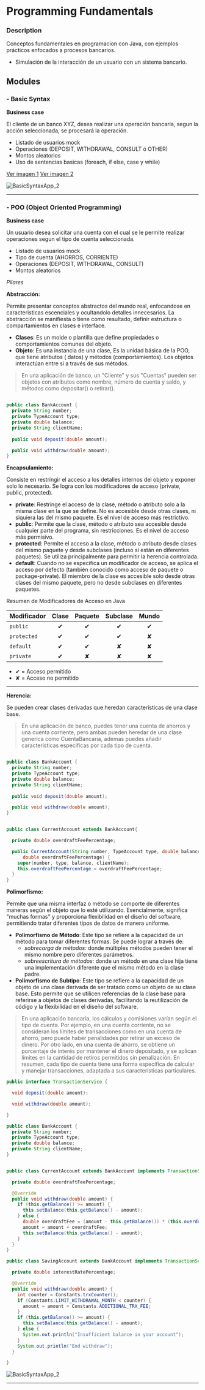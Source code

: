 # Programming Fundamentals

### Description

Conceptos fundamentales en programacion con Java, con ejemplos prácticos enfocados a procesos
bancarios.

- Simulación de la interacción de un usuario con un sistema bancario.

## Modules

### - Basic Syntax

**Business case**

El cliente de un banco XYZ, desea realizar una operación bancaria, segun la acción seleccionada, se
procesará la operación.

- Listado de usuarios mock
- Operaciones (DEPOSIT, WITHDRAWAL, CONSULT ó OTHER)
- Montos aleatorios
- Uso de sentencias basicas (foreach, if else, case y while)

[Ver imagen 1](./assets/basicsyntax/BasicSyntaxApp_1.png)
[Ver imagen 2 ](./assets/basicsyntax/BasicSyntaxApp_2.png)

![BasicSyntaxApp_2](./assets/basicsyntax/basicsyntax.gif)

--- 

### - POO (Object Oriented Programming)

**Business case**

Un usuario desea solicitar una cuenta con el cual se le permite realizar operaciones segun el tipo
de cuenta seleccionada.

- Listado de usuarios mock
- Tipo de cuenta (AHORROS, CORRIENTE)
- Operaciones (DEPOSIT, WITHDRAWAL, CONSULT)
- Montos aleatorios

*Pilares*

**Abstracción:**

Permite presentar conceptos abstractos del mundo real, enfocandose en caracteristicas escenciales y
ocultandolo detalles innecesarios. La abstracción se manifiesta o tiene como resultado, definir
estructura o compartamientos en clases e interface.

- **Clases**: Es un molde o plantilla que define propiedades o comportamientos comunes del objeto.
- **Objeto**: Es una instancia de una clase, Es la unidad básica de la POO, que tiene atributos (
  datos) y métodos (comportamientos). Los objetos interactúan entre sí a través de sus métodos.

> En una aplicación de banco, un "Cliente" y sus "Cuentas" pueden ser objetos con atributos como nombre, número de cuenta y saldo, y métodos como depositar() o retirar().

```java

public class BankAccount {
  private String number;
  private TypeAccount type;
  private double balance;
  private String clientName;
  
  public void deposit(double amount);

  public void withdraw(double amount);
}

```


**Encapsulamiento:**

Consiste en restringir el acceso a los detalles internos del objeto y exponer solo lo necesario. Se logra con los modificadores de acceso (private, public, protected).

- **private**: Restringe el acceso de la clase, método o atributo solo a la misma clase en la que se define. No es accesible desde otras clases, ni siquiera las del mismo paquete. Es el nivel de acceso más restrictivo.
- **public**: Permite que la clase, método o atributo sea accesible desde cualquier parte del programa, sin restricciones. Es el nivel de acceso más permisivo.
- **protected**: Permite el acceso a la clase, método o atributo desde clases del mismo paquete y desde subclases (incluso si están en diferentes paquetes). Se utiliza principalmente para permitir la herencia controlada.
- **default**: Cuando no se especifica un modificador de acceso, se aplica el acceso por defecto (también conocido como acceso de paquete o package-private). El miembro de la clase es accesible solo desde otras clases del mismo paquete, pero no desde subclases en diferentes paquetes.

Resumen de Modificadores de Acceso en Java

| Modificador   | Clase | Paquete | Subclase | Mundo |
|---------------|:-----:|:-------:|:--------:|:-----:|
| `public`      | ✔     | ✔       | ✔        | ✔     |
| `protected`   | ✔     | ✔       | ✔        | ✘     |
| `default`     | ✔     | ✔       | ✘        | ✘     |
| `private`     | ✔     | ✘       | ✘        | ✘     |

- ✔ = Acceso permitido
- ✘ = Acceso no permitido

---
**Herencia:**

Se pueden crear clases derivadas que heredan características de una clase base.

> En una aplicación de banco, puedes tener una cuenta de ahorros y una cuenta corriente, pero ambas pueden heredar de una clase generica como CuentaBancaria, ademas puedes añadir caracteristicas especificas por cada tipo de cuenta.

```java

public class BankAccount {
  private String number;
  private TypeAccount type;
  private double balance;
  private String clientName;
  
  public void deposit(double amount);

  public void withdraw(double amount);
}


public class CurrentAccount extends BankAccount{

  private double overdraftFeePercentage;

  public CurrentAccount(String number, TypeAccount type, double balance, String clientName,
      double overdraftFeePercentage) {
    super(number, type, balance, clientName);
    this.overdraftFeePercentage = overdraftFeePercentage;
  }
}
```

**Polimorfismo:**

Permite que una misma interfaz o método se comporte de diferentes maneras según el objeto que lo esté utilizando. Esencialmente, significa "muchas formas" y proporciona flexibilidad en el diseño del software, permitiendo tratar diferentes tipos de datos de manera uniforme.


- **Polimorfismo de Método**: Este tipo se refiere a la capacidad de un método para tomar diferentes formas. Se puede lograr a través de:
  * *sobrecarga de métodos:*  donde múltiples métodos pueden tener el mismo nombre pero diferentes parámetros.
  * *sobreescritura de métodos:* donde un método en una clase hija tiene una implementación diferente que el mismo método en la clase padre.
- **Polimorfismo de Subtipo**: Este tipo se refiere a la capacidad de un objeto de una clase derivada de ser tratado como un objeto de su clase base. Esto permite que se utilicen referencias de la clase base para referirse a objetos de clases derivadas, facilitando la reutilización de código y la flexibilidad en el diseño del software.


> En una aplicación bancaria, los cálculos y comisiones varían según el tipo de cuenta. Por ejemplo, en una cuenta corriente, no se consideran los límites de transacciones como en una cuenta de ahorro, pero puede haber penalidades por retirar un exceso de dinero. Por otro lado, en una cuenta de ahorro, se obtiene un porcentaje de interés por mantener el dinero depositado, y se aplican límites en la cantidad de retiros permitidos sin penalización. En resumen, cada tipo de cuenta tiene una forma específica de calcular y manejar transacciones, adaptada a sus características particulares.

```java
public interface TransactionService {

  void deposit(double amount);

  void withdraw(double amount);

}

public class BankAccount {
  private String number;
  private TypeAccount type;
  private double balance;
  private String clientName;
}

```

```java

public class CurrentAccount extends BankAccount implements TransactionService {

  private double overdraftFeePercentage;

  @Override
  public void withdraw(double amount) {
    if (this.getBalance() >= amount) {
      this.setBalance(this.getBalance() - amount);
    } else {
      double overdraftFee = (amount - this.getBalance()) * (this.overdraftFeePercentage / 100);
      amount = amount + overdraftFee;
      this.setBalance(this.getBalance() - amount);
    }
  }
}

public class SavingAccount extends BankAccount implements TransactionService {

  private double interestRatePercentage;

  @Override
  public void withdraw(double amount) {
    int counter = Constants.trxCounter();
    if (Constants.LIMIT_WITHDRAWAL_MONTH < counter) {
      amount = amount + Constants.ADDITIONAL_TRX_FEE;
    }
    if (this.getBalance() >= amount) {
      this.setBalance(this.getBalance() - amount);
    } else {
      System.out.println("Insufficient balance in your account");
    }
    System.out.println("End withdraw");
  }

}
```
![BasicSyntaxApp_2](./assets/poo/poo.gif)

---